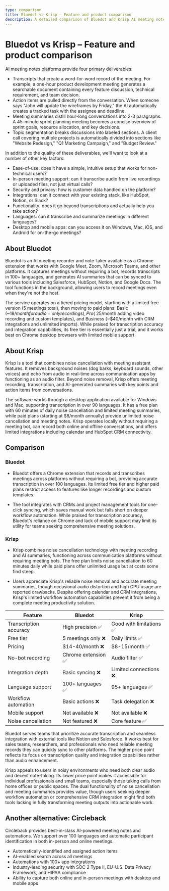 ```yaml
---
type: comparison
title: Bluedot vs Krisp – Feature and product comparison
description: A detailed comparison of Bluedot and Krisp AI meeting notes platforms, evaluating their transcription accuracy, pricing, integrations, and key features.
---
```


# Bluedot vs Krisp – Feature and product comparison

AI meeting notes platforms provide four primary deliverables:
* Transcripts that create a word-for-word record of the meeting. For example, a one-hour product development meeting generates a searchable document containing every feature discussion, technical requirement, and team decision.
* Action items are pulled directly from the conversation. When someone says "John will update the wireframes by Friday," the AI automatically creates a tracked task with the assignee and deadline.
* Meeting summaries distill hour-long conversations into 2-3 paragraphs. A 45-minute sprint planning meeting becomes a concise overview of sprint goals, resource allocation, and key decisions.
* Topic segmentation breaks discussions into labeled sections. A client call covering multiple projects is automatically divided into sections like "Website Redesign," "Q1 Marketing Campaign," and "Budget Review."

In addition to the quality of these deliverables, we'll want to look at a number of other key factors:
* Ease-of-use: does it have a simple, intuitive setup that works for non-technical users?
* In-person meeting support: can it transcribe audio from live recordings or uploaded files, not just virtual calls?
* Security and privacy: how is customer data handled on the platform?
* Integrations: can it connect with your existing stack, like HubSpot, Notion, or Slack?
* Functionality: does it go beyond transcriptions and actually help you take action?
* Languages: can it transcribe and summarize meetings in different languages?
* Desktop and mobile apps: can you access it on Windows, Mac, iOS, and Android for on-the-go meetings?

## About Bluedot
Bluedot is an AI meeting recorder and note-taker available as a Chrome extension that works with Google Meet, Zoom, Microsoft Teams, and other platforms. It captures meetings without requiring a bot, records transcripts in 100+ languages, and generates AI summaries that can be synced to various tools including Salesforce, HubSpot, Notion, and Google Docs. The tool functions in the background, allowing users to record meetings even when they're not the host.

The service operates on a tiered pricing model, starting with a limited free version (5 meetings total), then moving to paid plans: Basic (~$18/month for audio-only recordings), Pro (~$25/month adding video recording and custom templates), and Business (~$40/month with CRM integrations and unlimited imports). While praised for transcription accuracy and integration capabilities, its free tier is essentially just a trial, and it works best on Chrome desktop browsers with limited mobile support.

## About Krisp
Krisp is a tool that combines noise cancellation with meeting assistant features. It removes background noises (dog barks, keyboard sounds, other voices) and echo from audio in real-time across communication apps by functioning as an audio filter. Beyond noise removal, Krisp offers meeting recording, transcription, and AI-generated summaries with key points and action items from conversations.

The software works through a desktop application available for Windows and Mac, supporting transcription in over 90 languages. It has a free plan with 60 minutes of daily noise cancellation and limited meeting summaries, while paid plans (starting at $8/month annually) provide unlimited noise cancellation and meeting notes. Krisp operates locally without requiring a meeting bot, can record both online and offline conversations, and offers limited integrations including calendar and HubSpot CRM connectivity.

## Comparison
### Bluedot

* Bluedot offers a Chrome extension that records and transcribes meetings across platforms without requiring a bot, providing accurate transcription in over 100 languages. Its limited free tier and higher paid plans restrict access to features like longer recordings and custom templates.

* The tool integrates with CRMs and project management tools for one-click syncing, which saves manual work but falls short on deeper workflow automation. While praised for transcription accuracy, Bluedot's reliance on Chrome and lack of mobile support may limit its utility for teams seeking comprehensive meeting solutions.

### Krisp

* Krisp combines noise cancellation technology with meeting recording and AI summaries, functioning across communication platforms without requiring meeting bots. The free plan limits noise cancellation to 60 minutes daily while paid plans offer unlimited usage but at costs some find steep.

* Users appreciate Krisp's reliable noise removal and accurate meeting summaries, though occasional audio distortion and high CPU usage are reported drawbacks. Despite offering calendar and CRM integrations, Krisp's limited workflow automation capabilities prevent it from being a complete meeting productivity solution.

| Feature | Bluedot | Krisp |
|---------|---------|-------|
| Transcription accuracy | High precision ✅ | Good with limitations ✅ |
| Free tier | 5 meetings only ❌ | Daily limits ✅ |
| Pricing | $14-40/month ❌ | $8-15/month ✅ |
| No-bot recording | Chrome extension ✅ | Audio filter ✅ |
| Integration depth | Basic syncing ❌ | Limited connections ❌ |
| Language support | 100+ languages ✅ | 95+ languages ✅ |
| Workflow automation | Basic actions ❌ | Task delegation ❌ |
| Mobile support | Not available ❌ | Not available ❌ |
| Noise cancellation | Not featured ❌ | Core feature ✅ |

Bluedot serves teams that prioritize accurate transcription and seamless integration with external tools like Notion and Salesforce. It works best for sales teams, researchers, and professionals who need reliable meeting records they can quickly sync to other platforms. The higher price point reflects its focus on transcription quality and integration capabilities rather than audio enhancement.

Krisp appeals to users in noisy environments who need both clear audio and decent note-taking. Its lower price point makes it accessible for individual professionals and small teams, especially those taking calls from home offices or public spaces. The dual functionality of noise cancellation and meeting summaries provides value, though users seeking deeper workflow automation or comprehensive CRM integration might find both tools lacking in fully transforming meeting outputs into actionable work.

## Another alternative: Circleback
Circleback provides best-in-class AI-powered meeting notes and automations. We support over 100 languages and automatic participant identification in both in-person and online meetings.
* Automatically-identified and assigned action items
* AI-enabled search across all meetings
* Automations with 100+ app integrations
* Industry-leading security with SOC 2 Type II, EU-U.S. Data Privacy Framework, and HIPAA compliance
* Ability to capture both online and in-person meetings with desktop and mobile apps